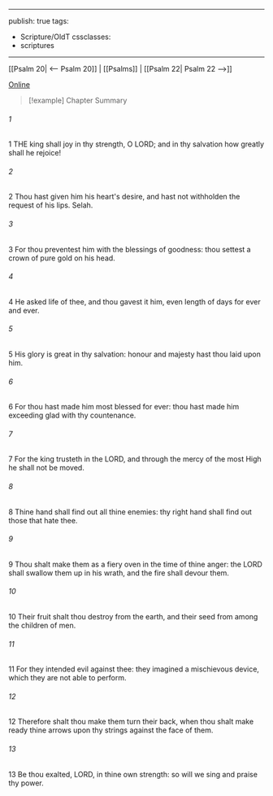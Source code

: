 

---
publish: true
tags:
  - Scripture/OldT
cssclasses:
  - scriptures
---
[[Psalm 20| <-- Psalm 20]] | [[Psalms]] | [[Psalm 22| Psalm 22 -->]]

[Online](https://churchofjesuschrist.org/study/scriptures/ot/ps/21?lang=eng)

>[!example] Chapter Summary
>
###### 1
1 THE king shall joy in thy strength, O LORD; and in thy salvation how greatly shall he rejoice!
###### 2
2 Thou hast given him his heart's desire, and hast not withholden the request of his lips.  Selah.
###### 3
3 For thou preventest him with the blessings of goodness: thou settest a crown of pure gold on his head.
###### 4
4 He asked life of thee, and thou gavest it him, even length of days for ever and ever.
###### 5
5 His glory is great in thy salvation: honour and majesty hast thou laid upon him.
###### 6
6 For thou hast made him most blessed for ever: thou hast made him exceeding glad with thy countenance.
###### 7
7 For the king trusteth in the LORD, and through the mercy of the most High he shall not be moved.
###### 8
8 Thine hand shall find out all thine enemies: thy right hand shall find out those that hate thee.
###### 9
9 Thou shalt make them as a fiery oven in the time of thine anger: the LORD shall swallow them up in his wrath, and the fire shall devour them.
###### 10
10 Their fruit shalt thou destroy from the earth, and their seed from among the children of men.
###### 11
11 For they intended evil against thee: they imagined a mischievous device, which they are not able to perform.
###### 12
12 Therefore shalt thou make them turn their back, when thou shalt make ready thine arrows upon thy strings against the face of them.
###### 13
13 Be thou exalted, LORD, in thine own strength: so will we sing and praise thy power.



